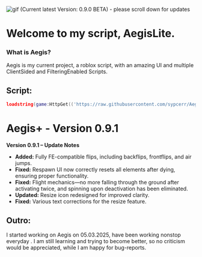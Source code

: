 ![gif](https://github.com/sypcerr/Aegis/blob/main/Pictures/standard%20(2).gif)
(Current latest Version: 0.9.0 BETA) - please scroll down for updates
# Welcome to my script, AegisLite.

### What is Aegis?
Aegis is my current project, a roblox script, with an amazing UI and multiple ClientSided and FilteringEnabled Scripts. 

## Script:
```lua
loadstring(game:HttpGet(('https://raw.githubusercontent.com/sypcerr/Aegis/refs/heads/main/script'),true))()
```
# Aegis+ - Version 0.9.1

**Version 0.9.1 – Update Notes**  

- **Added:** Fully FE-compatible flips, including backflips, frontflips, and air jumps.  
- **Fixed:** Respawn UI now correctly resets all elements after dying, ensuring proper functionality.  
- **Fixed:** Flight mechanics—no more falling through the ground after activating twice, and spinning upon deactivation has been eliminated.  
- **Updated:** Resize icon redesigned for improved clarity.  
- **Fixed:** Various text corrections for the resize feature.  




## Outro:
I started working on Aegis on 05.03.2025, have been working nonstop everyday . I am still learning and trying to become better, so no criticism would be appreciated, while I am happy for bug-reports. 

